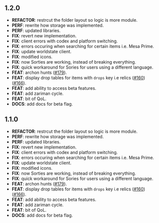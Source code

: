 ## 1.2.0

 - **REFACTOR**: restrcut the folder layout so logic is more module.
 - **PERF**: rewrite how storage was implemented.
 - **PERF**: updated libraries.
 - **FIX**: revert new implementation.
 - **FIX**: client errors with codex and platform switching.
 - **FIX**: errors occuring when searching for certain items i.e. Mesa Prime.
 - **FIX**: update worldstate client.
 - **FIX**: modified icons.
 - **FIX**: now Sorties are working, instead of breaking everything.
 - **FIX**: quick workaround for Sories for users using a different language.
 - **FEAT**: archon hunts ([#179](https://github.com/WFCD/navis/issues/179)).
 - **FEAT**: display drop tables for items with `drops` key i.e relics ([#160](https://github.com/WFCD/navis/issues/160)) ([#166](https://github.com/WFCD/navis/issues/166)).
 - **FEAT**: add ability to access beta features.
 - **FEAT**: add zariman cycle.
 - **FEAT**: bit of QoL.
 - **DOCS**: add docs for beta flag.

## 1.1.0

 - **REFACTOR**: restrcut the folder layout so logic is more module.
 - **PERF**: rewrite how storage was implemented.
 - **PERF**: updated libraries.
 - **FIX**: revert new implementation.
 - **FIX**: client errors with codex and platform switching.
 - **FIX**: errors occuring when searching for certain items i.e. Mesa Prime.
 - **FIX**: update worldstate client.
 - **FIX**: modified icons.
 - **FIX**: now Sorties are working, instead of breaking everything.
 - **FIX**: quick workaround for Sories for users using a different language.
 - **FEAT**: archon hunts ([#179](https://github.com/WFCD/navis/issues/179)).
 - **FEAT**: display drop tables for items with `drops` key i.e relics ([#160](https://github.com/WFCD/navis/issues/160)) ([#166](https://github.com/WFCD/navis/issues/166)).
 - **FEAT**: add ability to access beta features.
 - **FEAT**: add zariman cycle.
 - **FEAT**: bit of QoL.
 - **DOCS**: add docs for beta flag.


